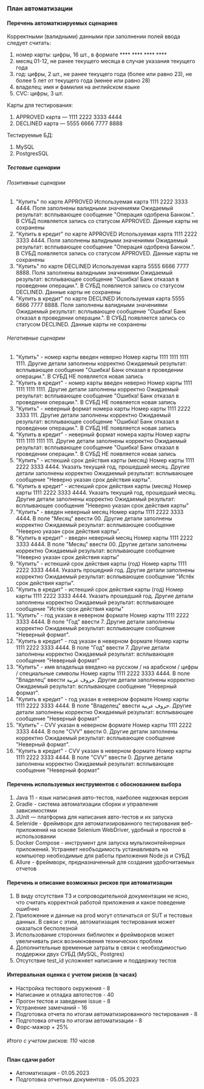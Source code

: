 ### План автоматизации
#### Перечень автоматизируемых сценариев
Корректными (валидными) данными при заполнении полей ввода следует считать:
1. номер карты: цифры, 16 шт., в формате **** **** **** ****
2. месяц 01-12, не ранее текущего месяца в случае указания текущего года
3. год: цифры, 2 шт., не ранее текущего года (более или равно 23), не более 5 лет от текущего года (менее или равно 28)
4. владелец: имя и фамилия на английском языке
5. CVC: цифры, 3 шт.

Карты для тестирования:
1. APPROVED карта — 1111 2222 3333 4444
2. DECLINED карта — 5555 6666 7777 8888

Тестируемые БД:
1. MySQL
2. PostgresSQL

##### Тестовые сценарии
###### Позитивные сценарии
1. "Купить" по карте APPROVED 
    Используемая карта  1111 2222 3333 4444. Поля заполнены валидными значениями
    Ожидаемый результат: всплывающее сообщение "Операция одобрена Банком.". В СУБД появляется запись со статусом APPROVED. Данные карты не сохранены
2. "Купить в кредит" по карте APPROVED
    Используемая карта  1111 2222 3333 4444. Поля заполнены валидными значениями
    Ожидаемый результат: всплывающее сообщение "Операция одобрена Банком.". В СУБД появляется запись со статусом APPROVED. Данные карты не сохранены
3. "Купить" по карте DECLINED
    Используемая карта 5555 6666 7777 8888. Поля заполнены валидными значениями
    Ожидаемый результат: всплывающее сообщение "Ошибка! Банк отказал в проведении операции.". В СУБД появляется запись со статусом DECLINED. Данные карты не сохранены
4. "Купить в кредит" по карте DECLINED
    Используемая карта 5555 6666 7777 8888. Поля заполнены валидными значениями
    Ожидаемый результат: всплывающее сообщение "Ошибка! Банк отказал в проведении операции.". В СУБД появляется запись со статусом DECLINED. Данные карты не сохранены

###### Негативные сценарии
1. "Купить" - номер карты введен неверно
    Номер карты 1111 1111 1111 1111. Другие детали заполнены корректно
    Ожидаемый результат: всплывающее сообщение "Ошибка! Банк отказал в проведении операции.". В СУБД НЕ появляется новая запись
2. "Купить в кредит" - номер карты введен неверно
    Номер карты 1111 1111 1111 1111. Другие детали заполнены корректно
    Ожидаемый результат: всплывающее сообщение "Ошибка! Банк отказал в проведении операции.". В СУБД НЕ появляется новая запись
3. "Купить" - неверный формат номера карты
    Номер карты 1111 2222 3333 111. Другие детали заполнены корректно
    Ожидаемый результат: всплывающее сообщение "Ошибка! Банк отказал в проведении операции.". В СУБД НЕ появляется новая запись
4. "Купить в кредит" - неверный формат номера карты
    Номер карты 1111 1111 1111 111. Другие детали заполнены корректно
    Ожидаемый результат: всплывающее сообщение "Ошибка! Банк отказал в проведении операции.". В СУБД НЕ появляется новая запись
5. "Купить" - истекший срок действия карты (месяц)
   Номер карты 1111 2222 3333 4444. Указать текущий год, прошедший месяц. Другие детали заполнены корректно
   Ожидаемый результат: всплывающее сообщение "Неверно указан срок действия карты". 
6. "Купить в кредит" - истекший срок действия карты (месяц)
   Номер карты 1111 2222 3333 4444. Указать текущий год, прошедший месяц. Другие детали заполнены корректно
   Ожидаемый результат: всплывающее сообщение "Неверно указан срок действия карты"
7. "Купить" - введен неверный месяц
   Номер карты 1111 2222 3333 4444. В поле "Месяц" ввести 00. Другие детали заполнены корректно
   Ожидаемый результат: всплывающее сообщение "Неверно указан срок действия карты".
8. "Купить в кредит" - введен неверный месяц
   Номер карты 1111 2222 3333 4444. В поле "Месяц" ввести 00. Другие детали заполнены корректно
   Ожидаемый результат: всплывающее сообщение "Неверно указан срок действия карты"
9. "Купить" - истекший срок действия карты (год)
   Номер карты 1111 2222 3333 4444. Указать прошедний год. Другие детали заполнены корректно
   Ожидаемый результат: всплывающее сообщение "Истёк срок действия карты".
10. "Купить в кредит" - истекший срок действия карты (год)
    Номер карты 1111 2222 3333 4444. Указать прошедший год. Другие детали заполнены корректно
    Ожидаемый результат: всплывающее сообщение "Истёк срок действия карты"
11. "Купить" - год указан в неверном формате
    Номер карты 1111 2222 3333 4444. В поле "Год" ввести 7. Другие детали заполнены корректно
    Ожидаемый результат: всплывающее сообщение "Неверный формат".
12. "Купить в кредит" - год указан в неверном формате
    Номер карты 1111 2222 3333 4444. В поле "Год" ввести 7. Другие детали заполнены корректно
    Ожидаемый результат: всплывающее сообщение "Неверный формат"
13. "Купить" - имя владельца введено на русском / на арабском / цифры / специальные символы
    Номер карты 1111 2222 3333 4444. В поле "Владелец" ввести حروف عربية. Другие детали заполнены корректно
    Ожидаемый результат: всплывающее сообщение "Неверный формат".
14. "Купить в кредит" - год указан в неверном формате
    Номер карты 1111 2222 3333 4444. В поле "Владелец" ввести حروف عربية. Другие детали заполнены корректно
    Ожидаемый результат: всплывающее сообщение "Неверный формат"
15. "Купить" - CVV указан в неверном формате
    Номер карты 1111 2222 3333 4444. В поле "CVV" ввести 0. Другие детали заполнены корректно
    Ожидаемый результат: всплывающее сообщение "Неверный формат".
16. "Купить в кредит" - CVV указан в неверном формате
    Номер карты 1111 2222 3333 4444. В поле "CVV" ввести 0. Другие детали заполнены корректно
    Ожидаемый результат: всплывающее сообщение "Неверный формат"

#### Перечень используемых инструментов с обоснованием выбора
1. Java 11 - язык написания авто-тестов, наиболее надежная версия
2. Gradle - система автоматизации сборки и управления зависимостями
3. JUnit — платформа для написания авто-тестов и их запуска
4. Selenide - фреймворк для автоматизированного тестирования веб-приложений на основе Selenium WebDriver, удобный и простой в использовании
5. Docker Compose - инструмент для запуска мультиконтейнерных приложений. Устраняет необъодимость устанавливать на компьютер необходимые для работы приложения Node.js и СУБД
6. Allure - фреймворк, предназначенный для создания удобочитаемых отчетов

#### Перечень и описание возможных рисков при автоматизации

1. В виду отсутствия ТЗ и сопроводительной документации не ясно, что считать корректной работой приложения и какое поведение ошибчно
2. Приложение и данные на prod могут отличаться от SUT и тестовых данных. В связи с этим, автоматизация тестирования может оказаться бесполезной
3. Использование сторонних библиотек и фреймворков может увеличивать риск возникновения технических проблем
4. Дополнительные временные затраты в связи с необходимостью поддержки двух СУБД (MySQL, Postgres)
5. Отсутствие test_id усложняет написание и поддержку тестов

#### Интервальная оценка с учетом рисков (в часах)
 - Настройка тестового окружения - 8
 - Написание и отладка автотестов - 40
 - Прогон тестов и заведение issue - 8
 - Устранение замечаний - 16
 - Подготовка отчета по итогам автоматизированного тестирования - 8
 - Подготовка отчета по итогам автоматизации - 8 
 - Форс-мажор + 25%
###### Итого с учетом рисков: 110 часов

#### План сдачи работ
 - Автоматизация - 01.05.2023
 - Подготовка отчетных документов - 05.05.2023
